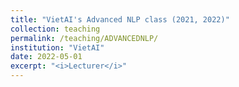```yaml
---
title: "VietAI's Advanced NLP class (2021, 2022)"
collection: teaching
permalink: /teaching/ADVANCEDNLP/ 
institution: "VietAI"
date: 2022-05-01
excerpt: "<i>Lecturer</i>"
---
```


